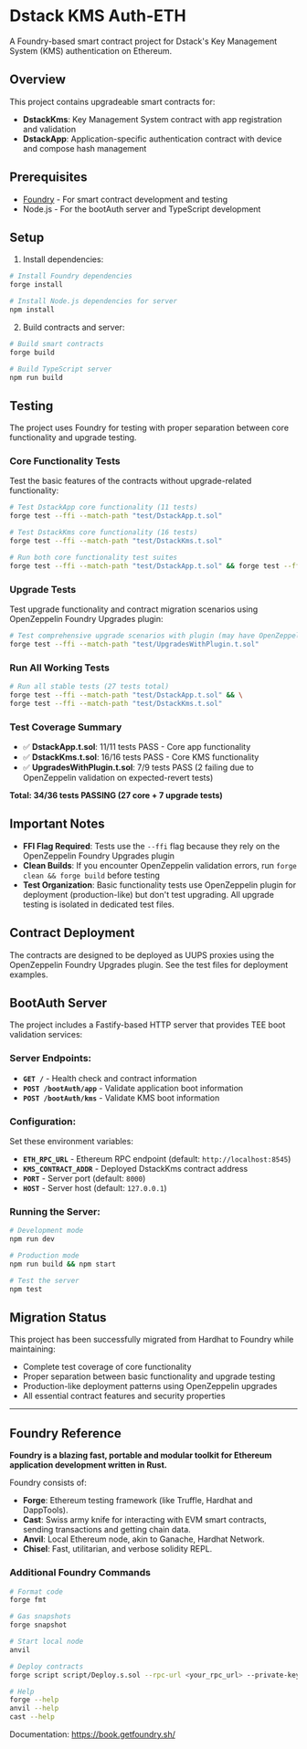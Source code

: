 # Dstack KMS Auth-ETH

A Foundry-based smart contract project for Dstack's Key Management System (KMS) authentication on Ethereum.

## Overview

This project contains upgradeable smart contracts for:
- **DstackKms**: Key Management System contract with app registration and validation
- **DstackApp**: Application-specific authentication contract with device and compose hash management

## Prerequisites

- [Foundry](https://book.getfoundry.sh/getting-started/installation) - For smart contract development and testing
- Node.js - For the bootAuth server and TypeScript development

## Setup

1. Install dependencies:
```bash
# Install Foundry dependencies
forge install

# Install Node.js dependencies for server
npm install
```

2. Build contracts and server:
```bash
# Build smart contracts
forge build

# Build TypeScript server
npm run build
```

## Testing

The project uses Foundry for testing with proper separation between core functionality and upgrade testing.

### Core Functionality Tests

Test the basic features of the contracts without upgrade-related functionality:

```bash
# Test DstackApp core functionality (11 tests)
forge test --ffi --match-path "test/DstackApp.t.sol"

# Test DstackKms core functionality (16 tests)  
forge test --ffi --match-path "test/DstackKms.t.sol"

# Run both core functionality test suites
forge test --ffi --match-path "test/DstackApp.t.sol" && forge test --ffi --match-path "test/DstackKms.t.sol"
```

### Upgrade Tests

Test upgrade functionality and contract migration scenarios using OpenZeppelin Foundry Upgrades plugin:

```bash
# Test comprehensive upgrade scenarios with plugin (may have OpenZeppelin validation issues)
forge test --ffi --match-path "test/UpgradesWithPlugin.t.sol"
```

### Run All Working Tests

```bash
# Run all stable tests (27 tests total)
forge test --ffi --match-path "test/DstackApp.t.sol" && \
forge test --ffi --match-path "test/DstackKms.t.sol"
```

### Test Coverage Summary

- ✅ **DstackApp.t.sol**: 11/11 tests PASS - Core app functionality
- ✅ **DstackKms.t.sol**: 16/16 tests PASS - Core KMS functionality  
- ✅ **UpgradesWithPlugin.t.sol**: 7/9 tests PASS (2 failing due to OpenZeppelin validation on expected-revert tests)

**Total: 34/36 tests PASSING (27 core + 7 upgrade tests)**

## Important Notes

- **FFI Flag Required**: Tests use the `--ffi` flag because they rely on the OpenZeppelin Foundry Upgrades plugin
- **Clean Builds**: If you encounter OpenZeppelin validation errors, run `forge clean && forge build` before testing
- **Test Organization**: Basic functionality tests use OpenZeppelin plugin for deployment (production-like) but don't test upgrading. All upgrade testing is isolated in dedicated test files.

## Contract Deployment

The contracts are designed to be deployed as UUPS proxies using the OpenZeppelin Foundry Upgrades plugin. See the test files for deployment examples.

## BootAuth Server

The project includes a Fastify-based HTTP server that provides TEE boot validation services:

### Server Endpoints:
- **`GET /`** - Health check and contract information
- **`POST /bootAuth/app`** - Validate application boot information
- **`POST /bootAuth/kms`** - Validate KMS boot information

### Configuration:
Set these environment variables:
- **`ETH_RPC_URL`** - Ethereum RPC endpoint (default: `http://localhost:8545`)
- **`KMS_CONTRACT_ADDR`** - Deployed DstackKms contract address
- **`PORT`** - Server port (default: `8000`)
- **`HOST`** - Server host (default: `127.0.0.1`)

### Running the Server:
```bash
# Development mode
npm run dev

# Production mode
npm run build && npm start

# Test the server
npm test
```

## Migration Status

This project has been successfully migrated from Hardhat to Foundry while maintaining:
- Complete test coverage of core functionality
- Proper separation between basic functionality and upgrade testing  
- Production-like deployment patterns using OpenZeppelin upgrades
- All essential contract features and security properties

---

## Foundry Reference

**Foundry is a blazing fast, portable and modular toolkit for Ethereum application development written in Rust.**

Foundry consists of:
- **Forge**: Ethereum testing framework (like Truffle, Hardhat and DappTools).
- **Cast**: Swiss army knife for interacting with EVM smart contracts, sending transactions and getting chain data.
- **Anvil**: Local Ethereum node, akin to Ganache, Hardhat Network.
- **Chisel**: Fast, utilitarian, and verbose solidity REPL.

### Additional Foundry Commands

```bash
# Format code
forge fmt

# Gas snapshots
forge snapshot

# Start local node
anvil

# Deploy contracts
forge script script/Deploy.s.sol --rpc-url <your_rpc_url> --private-key <your_private_key>

# Help
forge --help
anvil --help
cast --help
```

Documentation: https://book.getfoundry.sh/
